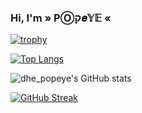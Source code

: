 <h3 align=>Hi, I'm » PⓄק𝒆𝕐𝔼 «</h3>










[![trophy](https://github-profile-trophy.vercel.app/?username=popeye0013&theme=dark)](https://github.com/ryo-ma/github-profile-trophy)

[![Top Langs](https://github-readme-stats.vercel.app/api/top-langs/?username=popeye0013&theme=dark&layout=compact)](https://github.com/popeye0013/github-readme-stats)

![dhe_popeye's GitHub stats](https://github-readme-stats.vercel.app/api?username=popeye0013&show_icons=true&theme=dark)

[![GitHub Streak](https://github-readme-streak-stats.herokuapp.com/?user=popeye0013&theme=dark)](https://git.io/streak-stats)
